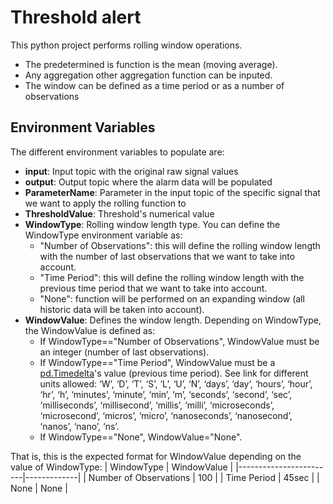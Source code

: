 # Threshold alert

This python project performs rolling window operations. 
- The predetermined is function is the mean (moving average). 
- Any aggregation other aggregation function can be inputed.
- The window can be defined as a time period or as a number of observations

## Environment Variables

The different environment variables to populate are:

- **input**: Input topic with the original raw signal values
- **output**: Output topic where the alarm data will be populated
- **ParameterName**: Parameter in the input topic of the specific signal that we want to apply the rolling function to
- **ThresholdValue**: Threshold's numerical value
- **WindowType**: Rolling window length type. You can define the WindowType environment variable as:
  - "Number of Observations": this will define the rolling window length with the number of last observations that we want to take into account.
  - "Time Period": this will define the rolling window length with the previous time period that we want to take into account.
  - "None": function will be performed on an expanding window (all historic data will be taken into account). 
- **WindowValue**: Defines the window length. Depending on WindowType, the WindowValue is defined as:
  - If WindowType=="Number of Observations", WindowValue must be an integer (number of last observations).
  - If WindowType=="Time Period", WindowValue must be a [pd.Timedelta](https://pandas.pydata.org/docs/reference/api/pandas.Timedelta.html)'s value (previous time period). See link for different units allowed: ‘W’, ‘D’, ‘T’, ‘S’, ‘L’, ‘U’, ‘N’, ‘days’, ‘day’, ‘hours’, ‘hour’, ‘hr’, ‘h’, ‘minutes’, ‘minute’, ‘min’, ‘m’, ‘seconds’, ‘second’, ‘sec’, ‘milliseconds’, ‘millisecond’, ‘millis’, ‘milli’, ‘microseconds’, ‘microsecond’, ‘micros’, ‘micro’, ‘nanoseconds’, ‘nanosecond’, ‘nanos’, ‘nano’, ‘ns’.
  - If WindowType=="None", WindowValue="None".

That is, this is the expected format for WindowValue depending on the value of WindowType:
| WindowType             | WindowValue |
|------------------------|-------------|
| Number of Observations | 100         |
| Time Period            | 45sec       |
| None                   | None        |
